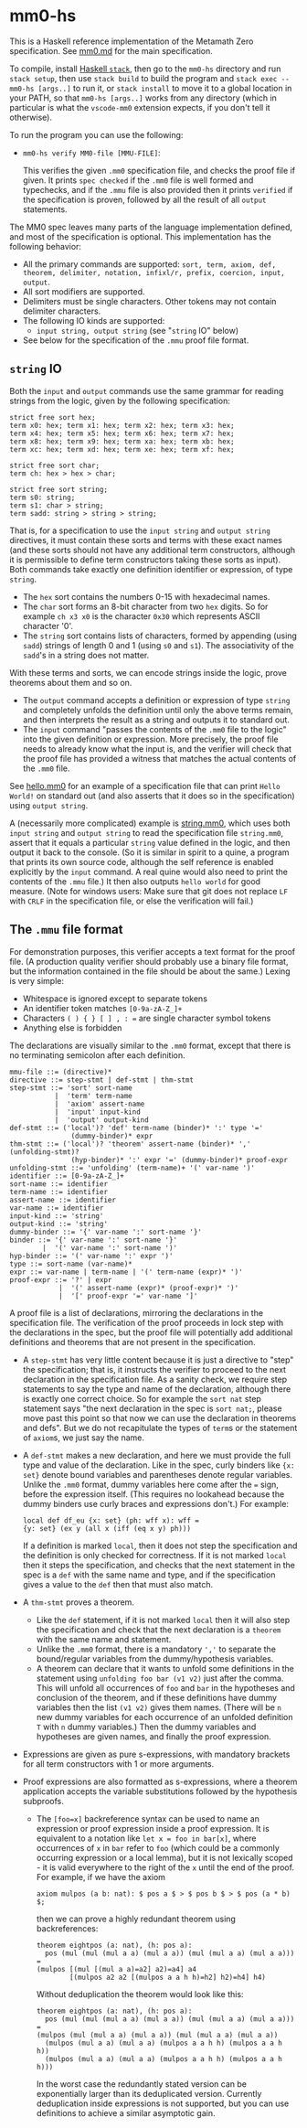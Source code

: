 # mm0-hs

This is a Haskell reference implementation of the Metamath Zero specification. See [mm0.md](/mm0.md) for the main specification.

To compile, install [Haskell `stack`](https://haskellstack.org/), then go to the `mm0-hs` directory and run `stack setup`, then use `stack build` to build the program and `stack exec -- mm0-hs [args..]` to run it, or `stack install` to move it to a global location in your PATH, so that `mm0-hs [args..]` works from any directory (which in particular is what the `vscode-mm0` extension expects, if you don't tell it otherwise).

To run the program you can use the following:

* `mm0-hs verify MM0-file [MMU-FILE]`:

  This verifies the given `.mm0` specification file, and checks the proof file if given. It prints `spec checked` if the `.mm0` file is well formed and typechecks, and if the `.mmu` file is also provided then it prints `verified` if the specification is proven, followed by all the result of all `output` statements.

The MM0 spec leaves many parts of the language implementation defined, and most of the specification is optional. This implementation has the following behavior:

* All the primary commands are supported: `sort, term, axiom, def, theorem, delimiter, notation, infixl/r, prefix, coercion, input, output`.
* All sort modifiers are supported.
* Delimiters must be single characters. Other tokens may not contain delimiter characters.
* The following IO kinds are supported:
  * `input string, output string` (see "`string` IO" below)
* See below for the specification of the `.mmu` proof file format.

`string` IO
---
Both the `input` and `output` commands use the same grammar for reading strings from the logic, given by the following specification:

    strict free sort hex;
    term x0: hex; term x1: hex; term x2: hex; term x3: hex;
    term x4: hex; term x5: hex; term x6: hex; term x7: hex;
    term x8: hex; term x9: hex; term xa: hex; term xb: hex;
    term xc: hex; term xd: hex; term xe: hex; term xf: hex;

    strict free sort char;
    term ch: hex > hex > char;

    strict free sort string;
    term s0: string;
    term s1: char > string;
    term sadd: string > string > string;

That is, for a specification to use the `input string` and `output string` directives, it must contain these sorts and terms with these exact names (and these sorts should not have any additional term constructors, although it is permissible to define term constructors taking these sorts as input). Both commands take exactly one definition identifier or expression, of type `string`.

* The `hex` sort contains the numbers 0-15 with hexadecimal names.
* The `char` sort forms an 8-bit character from two `hex` digits. So for example `ch x3 x0` is the character `0x30` which represents ASCII character '0'.
* The `string` sort contains lists of characters, formed by appending (using `sadd`) strings of length 0 and 1 (using `s0` and `s1`). The associativity of the `sadd`'s in a string does not matter.

With these terms and sorts, we can encode strings inside the logic, prove theorems about them and so on.
* The `output` command accepts a definition or expression of type `string` and completely unfolds the definition until only the above terms remain, and then interprets the result as a string and outputs it to standard out.
* The `input` command "passes the contents of the `.mm0` file to the logic" into the given definition or expression. More precisely, the proof file needs to already know what the input is, and the verifier will check that the proof file has provided a witness that matches the actual contents of the `.mm0` file.

See [hello.mm0](/examples/hello.mm0) for an example of a specification file that can print `Hello World!` on standard out (and also asserts that it does so in the specification) using `output string`.

A (necessarily more complicated) example is [string.mm0](/examples/string.mm0), which uses both `input string` and `output string` to read the specification file `string.mm0`, assert that it equals a particular `string` value defined in the logic, and then output it back to the console. (So it is similar in spirit to a quine, a program that prints its own source code, although the self reference is enabled explicitly by the `input` command. A real quine would also need to print the contents of the `.mmu` file.) It then also outputs `hello world` for good measure. (Note for windows users: Make sure that git does not replace `LF` with `CRLF` in the specification file, or else the verification will fail.)

The `.mmu` file format
---
For demonstration purposes, this verifier accepts a text format for the proof file. (A production quality verifier should probably use a binary file format, but the information contained in the file should be about the same.) Lexing is very simple:

* Whitespace is ignored except to separate tokens
* An identifier token matches `[0-9a-zA-Z_]+`
* Characters `( ) { } [ ] , : =` are single character symbol tokens
* Anything else is forbidden

The declarations are visually similar to the `.mm0` format, except that there is no terminating semicolon after each definition.

    mmu-file ::= (directive)*
    directive ::= step-stmt | def-stmt | thm-stmt
    step-stmt ::= 'sort' sort-name
               |  'term' term-name
               |  'axiom' assert-name
               |  'input' input-kind
               |  'output' output-kind
    def-stmt ::= ('local')? 'def' term-name (binder)* ':' type '='
                   (dummy-binder)* expr
    thm-stmt ::= ('local')? 'theorem' assert-name (binder)* ',' (unfolding-stmt)?
                   (hyp-binder)* ':' expr '=' (dummy-binder)* proof-expr
    unfolding-stmt ::= 'unfolding' (term-name)+ '(' var-name ')'
    identifier ::= [0-9a-zA-Z_]+
    sort-name ::= identifier
    term-name ::= identifier
    assert-name ::= identifier
    var-name ::= identifier
    input-kind ::= 'string'
    output-kind ::= 'string'
    dummy-binder ::= '{' var-name ':' sort-name '}'
    binder ::= '{' var-name ':' sort-name '}'
            |  '(' var-name ':' sort-name ')'
    hyp-binder ::= '(' var-name ':' expr ')'
    type ::= sort-name (var-name)*
    expr ::= var-name | term-name | '(' term-name (expr)* ')'
    proof-expr ::= '?' | expr
                |  '(' assert-name (expr)* (proof-expr)* ')'
                |  '[' proof-expr '=' var-name ']'

A proof file is a list of declarations, mirroring the declarations in the specification file. The verification of the proof proceeds in lock step with the declarations in the spec, but the proof file will potentially add additional definitions and theorems that are not present in the specification.

* A `step-stmt` has very little content because it is just a directive to "step" the specification; that is, it instructs the verifier to proceed to the next declaration in the specification file. As a sanity check, we require step statements to say the type and name of the declaration, although there is exactly one correct choice. So for example the `sort nat` step statement says "the next declaration in the spec is `sort nat;`, please move past this point so that now we can use the declaration in theorems and defs". But we do not recapitulate the types of `term`s or the statement of `axiom`s, we just say the name.

* A `def-stmt` makes a new declaration, and here we must provide the full type and value of the declaration. Like in the spec, curly binders like `{x: set}` denote bound variables and parentheses denote regular variables. Unlike the `.mm0` format, dummy variables here come after the `=` sign, before the expression itself. (This requires no lookahead because the dummy binders use curly braces and expressions don't.) For example:

      local def df_eu {x: set} (ph: wff x): wff =
      {y: set} (ex y (all x (iff (eq x y) ph)))

  If a definition is marked `local`, then it does not step the specification and the definition is only checked for correctness. If it is not marked `local` then it steps the specification, and checks that the next statement in the spec is a `def` with the same name and type, and if the specification gives a value to the `def` then that must also match.

* A `thm-stmt` proves a theorem.
  * Like the `def` statement, if it is not marked `local` then it will also step the specification and check that the next declaration is a `theorem` with the same name and statement.
  * Unlike the `.mm0` format, there is a mandatory `','` to separate the bound/regular variables from the dummy/hypothesis variables.
  * A theorem can declare that it wants to unfold some definitions in the statement using `unfolding foo bar (v1 v2)` just after the comma. This will unfold all occurrences of `foo` and `bar` in the hypotheses and conclusion of the theorem, and if these definitions have dummy variables then the list `(v1 v2)` gives them names. (There will be `n` new dummy variables for each occurrence of an unfolded definition `T` with `n` dummy variables.) Then the dummy variables and hypotheses are given names, and finally the proof expression.
* Expressions are given as pure s-expressions, with mandatory brackets for all term constructors with 1 or more arguments.
* Proof expressions are also formatted as s-expressions, where a theorem application accepts the variable substitutions followed by the hypothesis subproofs.
  * The `[foo=x]` backreference syntax can be used to name an expression or proof expression inside a proof expression. It is equivalent to a notation like `let x = foo in bar[x]`, where occurrences of `x` in `bar` refer to `foo` (which could be a commonly occurring expression or a local lemma), but it is not lexically scoped - it is valid everywhere to the right of the `x` until the end of the proof. For example, if we have the axiom

        axiom mulpos (a b: nat): $ pos a $ > $ pos b $ > $ pos (a * b) $;

    then we can prove a highly redundant theorem using backreferences:

        theorem eightpos (a: nat), (h: pos a):
          pos (mul (mul (mul a a) (mul a a)) (mul (mul a a) (mul a a))) =
        (mulpos [(mul [(mul a a)=a2] a2)=a4] a4
                [(mulpos a2 a2 [(mulpos a a h h)=h2] h2)=h4] h4)

    Without deduplication the theorem would look like this:

        theorem eightpos (a: nat), (h: pos a):
          pos (mul (mul (mul a a) (mul a a)) (mul (mul a a) (mul a a))) =
        (mulpos (mul (mul a a) (mul a a)) (mul (mul a a) (mul a a))
          (mulpos (mul a a) (mul a a) (mulpos a a h h) (mulpos a a h h))
          (mulpos (mul a a) (mul a a) (mulpos a a h h) (mulpos a a h h)))

    In the worst case the redundantly stated version can be exponentially larger than its deduplicated version. Currently deduplication inside expressions is not supported, but you can use definitions to achieve a similar asymptotic gain.
